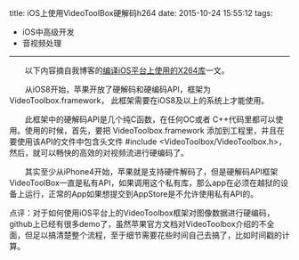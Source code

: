 title: iOS上使用VideoToolBox硬解码h264
date: 2015-10-24 15:55:12
tags:
- iOS中高级开发
- 音视频处理
---

　　以下内容摘自我博客的[编译iOS平台上使用的X264库](https://depthlove.github.io/2015/09/16/build-X264-library-for-iOS-platform/)一文。

　　从iOS8开始，苹果开放了硬解码和硬编码API，框架为VideoToolbox.framework， 此框架需要在iOS8及以上的系统上才能使用。

　　此框架中的硬解码API是几个纯C函数，在任何OC或者 C++代码里都可以使用。使用的时候，首先，要把 VideoToolbox.framework 添加到工程里，并且在要使用该API的文件中包含头文件 #include <VideoToolbox/VideoToolbox.h>，然后，就可以畅快的高效的对视频流进行硬编码了。

　　其实至少从iPhone4开始，苹果就是支持硬件解码了，但是硬解码API框架VideoToolBox一直是私有API，如果调用这个私有库，那么app在必须在越狱的设备上运行，正常的App如果想提交到AppStore是不允许使用私有API的。


点评：对于如何使用iOS平台上的VideoToolbox框架对图像数据进行硬编码，github上已经有很多demo了，虽然苹果官方文档对VideoToolbox介绍的不全面，但足以搞清楚整个流程，至于细节需要花些时间自己去搞了，比如时间戳的计算。

<!-- more -->